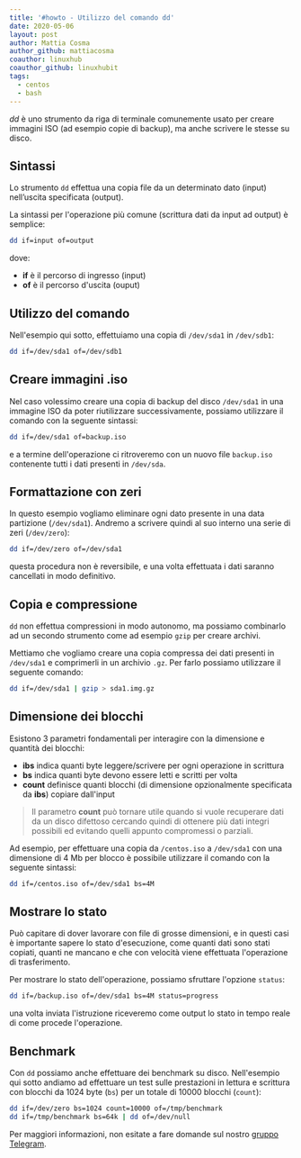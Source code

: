 ```yaml
---
title: '#howto - Utilizzo del comando dd'
date: 2020-05-06
layout: post
author: Mattia Cosma
author_github: mattiacosma
coauthor: linuxhub
coauthor_github: linuxhubit
tags:
  - centos  
  - bash
---
```

*dd* è uno strumento da riga di terminale comunemente usato per creare immagini ISO (ad esempio copie di backup), ma anche scrivere le stesse su disco.

## Sintassi

Lo strumento `dd` effettua una copia file da un determinato dato (input) nell’uscita specificata (output).

La sintassi per l'operazione più comune (scrittura dati da input ad output) è semplice:

```bash
dd if=input of=output
```

dove:

- **if** è il percorso di ingresso (input)
- **of** è il percorso d'uscita (ouput)


## Utilizzo del comando

Nell'esempio qui sotto, effettuiamo una copia di `/dev/sda1` in `/dev/sdb1`:

```bash
dd if=/dev/sda1 of=/dev/sdb1
```

## Creare immagini .iso

Nel caso volessimo creare una copia di backup del disco `/dev/sda1` in una immagine ISO da poter riutilizzare successivamente, possiamo utilizzare il comando con la seguente sintassi:

```bash
dd if=/dev/sda1 of=backup.iso
```

e a termine dell'operazione ci ritroveremo con un nuovo file `backup.iso` contenente tutti i dati presenti in `/dev/sda`.

## Formattazione con zeri

In questo esempio vogliamo eliminare ogni dato presente in una data partizione (`/dev/sda1`). Andremo a scrivere quindi al suo interno una serie di zeri (`/dev/zero`):

```bash
dd if=/dev/zero of=/dev/sda1
```

questa procedura non è reversibile, e una volta effettuata i dati saranno cancellati in modo definitivo.

## Copia e compressione

`dd` non effettua compressioni in modo autonomo, ma possiamo combinarlo ad un secondo strumento come ad esempio `gzip` per creare archivi.

Mettiamo che vogliamo creare una copia compressa dei dati presenti in `/dev/sda1` e comprimerli in un archivio `.gz`. Per farlo possiamo utilizzare il seguente comando:

```bash
dd if=/dev/sda1 | gzip > sda1.img.gz
```

## Dimensione dei blocchi

Esistono 3 parametri fondamentali per interagire con la dimensione e quantità dei blocchi:

- **ibs** indica quanti byte leggere/scrivere per ogni operazione in scrittura
- **bs** indica quanti byte devono essere letti e scritti per volta
- **count** definisce quanti blocchi (di dimensione opzionalmente specificata da **ibs**) copiare dall'input

> Il parametro **count** può tornare utile quando si vuole recuperare dati da un disco difettoso cercando quindi di ottenere più dati integri possibili ed evitando quelli appunto compromessi o parziali.

Ad esempio, per effettuare una copia da `/centos.iso` a `/dev/sda1` con una dimensione di 4 Mb per blocco è possibile utilizzare il comando con la seguente sintassi:

```bash
dd if=/centos.iso of=/dev/sda1 bs=4M
```

## Mostrare lo stato

Può capitare di dover lavorare con file di grosse dimensioni, e in questi casi è importante sapere lo stato d'esecuzione, come quanti dati sono stati copiati, quanti ne mancano e che con velocità viene effettuata l'operazione di trasferimento.

Per mostrare lo stato dell'operazione, possiamo sfruttare l'opzione `status`:

```bash
dd if=/backup.iso of=/dev/sda1 bs=4M status=progress
```

una volta inviata l'istruzione riceveremo come output lo stato in tempo reale di come procede l'operazione.

## Benchmark

Con `dd` possiamo anche effettuare dei benchmark su disco. Nell'esempio qui sotto andiamo ad effettuare un test sulle prestazioni in lettura e scrittura con blocchi da 1024 byte (`bs`) per un totale di 10000 blocchi (`count`):

```bash
dd if=/dev/zero bs=1024 count=10000 of=/tmp/benchmark
dd if=/tmp/benchmark bs=64k | dd of=/dev/null
```

Per maggiori informazioni, non esitate a fare domande sul nostro [gruppo Telegram](https://t.me/linuxpeople).
